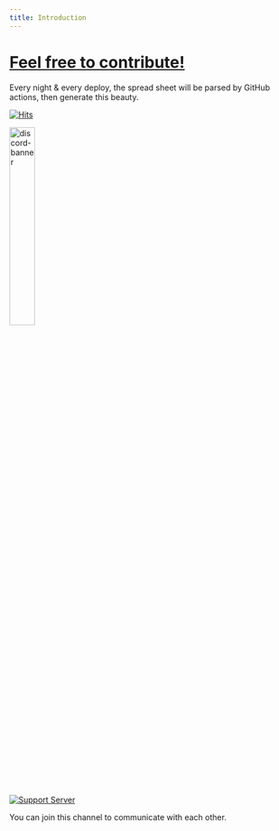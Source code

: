 ```yaml
---
title: Introduction
---
```


# [Feel free to contribute!](https://github.com/cagataycali/find-mentor)
<!--more-->
Every night & every deploy, the spread sheet will be parsed by GitHub actions, then generate this beauty.

[![Hits](https://hits.seeyoufarm.com/api/count/incr/badge.svg?url=https%3A%2F%2Fgithub.com%2Fcagataycali%2Ffind-mentor&count_bg=%2379C83D&title_bg=%23555555&icon=hey.svg&icon_color=%23E7E7E7&title=hits&edge_flat=false)]()

<p href="https://discord.gg/qN6eH769hS">
	<a href="https://discord.gg/qN6eH769hS"> 
		<img alt="discord-banner" src="https://findmentor.network/discord-banner.png" width="30%">
	</a>
</p>

[![Support Server](https://img.shields.io/discord/591914197219016707.svg?label=Discord&logo=Discord&colorB=7289da&style=for-the-badge)](https://discord.gg/qN6eH769hS)

You can join this channel to communicate with each other.

